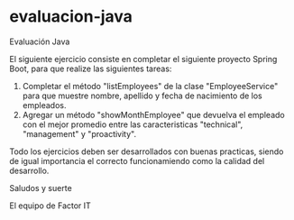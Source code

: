 # evaluacion-java
Evaluación Java

El siguiente ejercicio consiste en completar el siguiente proyecto Spring Boot, para que realize las siguientes tareas:

1. Completar el método "listEmployees" de la clase "EmployeeService" para que muestre nombre, apellido y fecha de nacimiento de los empleados.
2. Agregar un método "showMonthEmployee" que devuelva el empleado con el mejor promedio entre las caracteristicas "technical", "management" y "proactivity".

Todo los ejercicios deben ser desarrollados con buenas practicas, siendo de igual importancia el correcto funcionamiendo como la calidad del desarrollo.

Saludos y suerte

El equipo de Factor IT
